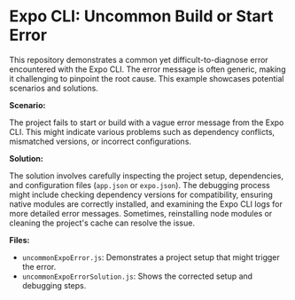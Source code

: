 # Expo CLI: Uncommon Build or Start Error

This repository demonstrates a common yet difficult-to-diagnose error encountered with the Expo CLI. The error message is often generic, making it challenging to pinpoint the root cause.  This example showcases potential scenarios and solutions.

**Scenario:**

The project fails to start or build with a vague error message from the Expo CLI.  This might indicate various problems such as dependency conflicts, mismatched versions, or incorrect configurations.

**Solution:**

The solution involves carefully inspecting the project setup, dependencies, and configuration files (`app.json` or `expo.json`).  The debugging process might include checking dependency versions for compatibility, ensuring native modules are correctly installed, and examining the Expo CLI logs for more detailed error messages. Sometimes, reinstalling node modules or cleaning the project's cache can resolve the issue.

**Files:**

- `uncommonExpoError.js`: Demonstrates a project setup that might trigger the error.
- `uncommonExpoErrorSolution.js`: Shows the corrected setup and debugging steps.